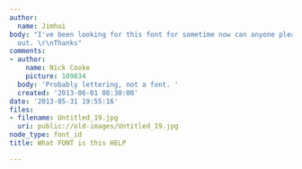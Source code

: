 ```yaml
---
author:
  name: Jimhui
body: "I've been looking for this font for sometime now can anyone please help me
  out. \r\nThanks"
comments:
- author:
    name: Nick Cooke
    picture: 109834
  body: 'Probably lettering, not a font. '
  created: '2013-06-01 08:30:00'
date: '2013-05-31 19:55:16'
files:
- filename: Untitled_19.jpg
  uri: public://old-images/Untitled_19.jpg
node_type: font_id
title: What FONT is this HELP

---
```

